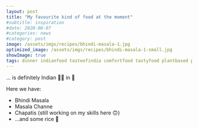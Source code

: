 ```yaml
---
layout: post
title: "My favourite kind of food at the moment"
#subtitle: inspiration
#date: 2020-08-07
#categories: news
#category: post
image: /assets/imgs/recipes/bhindi-masala-1.jpg
optimized_image: /assets/imgs/recipes/bhindi-masala-1-small.jpg
showImage: true
tags: dinner indianfood tasteofindia comfortfood tastyfood plantbased plantpowered vegan veganrecipes myfavouriterecipes hclf chapati fridayvibes cooking cookwithmanali ilovecooking
---
```


... is definitely Indian 🥰😋 in 🍛

Here we have:
* Bhindi Masala
* Masala Channe
* Chapatis (still working on my skills here 🙃)
* ...and some rice 🍚
